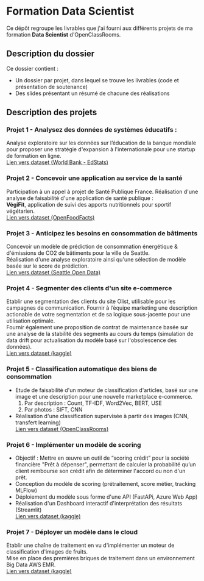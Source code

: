 # Formation Data Scientist

Ce dépôt regroupe les livrables que j'ai fourni aux différents projets de ma formation **Data Scientist** d'OpenClassRooms.

## Description du dossier

Ce dossier contient :
- Un dossier par projet, dans lequel se trouve les livrables (code et présentation de soutenance)
- Des slides présentant un résumé de chacune des réalisations

## Description des projets

### Projet 1 - Analysez des données de systèmes éducatifs : 
Analyse exploratoire sur les données sur l’éducation de la banque mondiale pour proposer une stratégie d'expansion à l'internationale pour une startup de formation en ligne.  
[Lien vers dataset (World Bank - EdStats)](https://datacatalog.worldbank.org/search/dataset/0038480)

### Projet 2 - Concevoir une application au service de la santé
Participation à un appel à projet de Santé Publique France. Réalisation d'une analyse de faisabilité d'une application de santé publique :  
**VégiFit**, application de suivi des apports nutritionnels pour sportif végétarien.  
[Lien vers dataset (OpenFoodFacts)](https://world.openfoodfacts.org/)

### Projet 3 - Anticipez les besoins en consommation de bâtiments
Concevoir un modèle de prédiction de consommation énergétique & d'émissions de CO2 de bâtiments pour la ville de Seattle.  
Réalisation d'une analyse exploratoire ainsi qu'une sélection de modèle basée sur le score de prédiction.  
[Lien vers dataset (Seattle Open Data)](https://data.seattle.gov/dataset/2016-Building-Energy-Benchmarking/2bpz-gwpy)

### Projet 4 - Segmenter des clients d'un site e-commerce
Etablir une segmentation des clients du site Olist, utilisable pour les campagnes de communication. Fournir à l’équipe marketing une description actionable de votre segmentation et de sa logique sous-jacente pour une utilisation optimale.  
Fournir également une proposition de contrat de maintenance basée sur une analyse de la stabilité des segments au cours du temps (simulation de data drift pour actualisation du modèle basé sur l'obsolescence des données).  
[Lien vers dataset (kaggle)](https://www.kaggle.com/datasets/olistbr/brazilian-ecommerce)

### Projet 5 - Classification automatique des biens de consommation
- Etude de faisabilité d'un moteur de classification d'articles, basé sur une image et une description pour une nouvelle marketplace e-commerce.
  1. Par description : Count, TF-IDF,  Word2Vec, BERT, USE  
  2. Par photos : SIFT, CNN  
- Réalisation d'une classification supervisée à partir des images (CNN, transfert learning)  
[Lien vers dataset (OpenClassRooms)](https://s3-eu-west-1.amazonaws.com/static.oc-static.com/prod/courses/files/Parcours_data_scientist/Projet+-+Textimage+DAS+V2/Dataset+projet+pre%CC%81traitement+textes+images.zip)

### Projet 6 - Implémenter un modèle de scoring
- Objectif : Mettre en œuvre un outil de “scoring crédit” pour la société financière "Prêt à dépenser", permettant de calculer la probabilité qu’un client rembourse son crédit afin de déterminer l'accord ou non d'un prêt.  
- Conception du modèle de scoring (prétraitement, score métier, tracking MLFlow)  
- Déploiement du modèle sous forme d'une API (FastAPi, Azure Web App)  
- Réalisation d'un Dashboard interactif d'interprétation des résultats (Streamlit)  
[Lien vers dataset (kaggle)](https://www.kaggle.com/c/home-credit-default-risk/data)

### Projet 7 - Déployer un modèle dans le cloud
Etablir une chaîne de traitement en vu d'implémenter un moteur de classification d'images de fruits.  
Mise en place des premières briques de traitement dans un environnement Big Data AWS EMR.  
[Lien vers dataset (kaggle)](https://www.kaggle.com/datasets/moltean/fruits)
